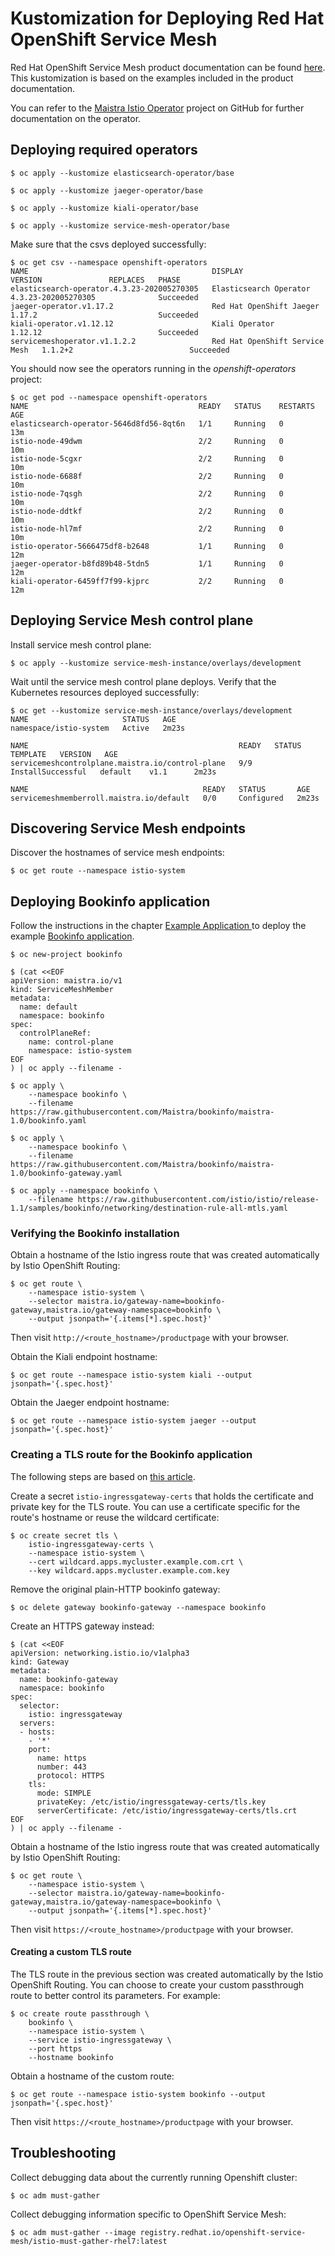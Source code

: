 # Kustomization for Deploying Red Hat OpenShift Service Mesh

Red Hat OpenShift Service Mesh product documentation can be found [here](https://access.redhat.com/documentation/en-us/openshift_container_platform/4.3/html/service_mesh/index). This kustomization is based on the examples included in the product documentation.

You can refer to the [Maistra Istio Operator](https://github.com/Maistra/istio-operator) project on GitHub for further documentation on the operator.

## Deploying required operators

```
$ oc apply --kustomize elasticsearch-operator/base
```

```
$ oc apply --kustomize jaeger-operator/base
```

```
$ oc apply --kustomize kiali-operator/base
```

```
$ oc apply --kustomize service-mesh-operator/base
```

Make sure that the csvs deployed successfully:

```
$ oc get csv --namespace openshift-operators
NAME                                         DISPLAY                          VERSION               REPLACES   PHASE
elasticsearch-operator.4.3.23-202005270305   Elasticsearch Operator           4.3.23-202005270305              Succeeded
jaeger-operator.v1.17.2                      Red Hat OpenShift Jaeger         1.17.2                           Succeeded
kiali-operator.v1.12.12                      Kiali Operator                   1.12.12                          Succeeded
servicemeshoperator.v1.1.2.2                 Red Hat OpenShift Service Mesh   1.1.2+2                          Succeeded
```

You should now see the operators running in the *openshift-operators* project:

```
$ oc get pod --namespace openshift-operators
NAME                                      READY   STATUS    RESTARTS   AGE
elasticsearch-operator-5646d8fd56-8qt6n   1/1     Running   0          13m
istio-node-49dwm                          2/2     Running   0          10m
istio-node-5cgxr                          2/2     Running   0          10m
istio-node-6688f                          2/2     Running   0          10m
istio-node-7qsgh                          2/2     Running   0          10m
istio-node-ddtkf                          2/2     Running   0          10m
istio-node-hl7mf                          2/2     Running   0          10m
istio-operator-5666475df8-b2648           1/1     Running   0          12m
jaeger-operator-b8fd89b48-5tdn5           1/1     Running   0          12m
kiali-operator-6459ff7f99-kjprc           2/2     Running   0          12m
```

## Deploying Service Mesh control plane

Install service mesh control plane:

```
$ oc apply --kustomize service-mesh-instance/overlays/development
```

Wait until the service mesh control plane deploys. Verify that the Kubernetes resources deployed successfully:

```
$ oc get --kustomize service-mesh-instance/overlays/development
NAME                     STATUS   AGE
namespace/istio-system   Active   2m23s

NAME                                               READY   STATUS              TEMPLATE   VERSION   AGE
servicemeshcontrolplane.maistra.io/control-plane   9/9     InstallSuccessful   default    v1.1      2m23s

NAME                                       READY   STATUS       AGE
servicemeshmemberroll.maistra.io/default   0/0     Configured   2m23s
```

## Discovering Service Mesh endpoints

Discover the hostnames of service mesh endpoints:

```
$ oc get route --namespace istio-system
```

## Deploying Bookinfo application

Follow the instructions in the chapter [Example Application ](https://docs.openshift.com/container-platform/4.3/service_mesh/service_mesh_day_two/ossm-example-bookinfo.html) to deploy the example [Bookinfo application](https://istio.io/docs/examples/bookinfo/).

```
$ oc new-project bookinfo
```

```
$ (cat <<EOF
apiVersion: maistra.io/v1
kind: ServiceMeshMember
metadata:
  name: default
  namespace: bookinfo
spec:
  controlPlaneRef:
    name: control-plane
    namespace: istio-system
EOF
) | oc apply --filename -
```

```
$ oc apply \
    --namespace bookinfo \
    --filename https://raw.githubusercontent.com/Maistra/bookinfo/maistra-1.0/bookinfo.yaml
```

```
$ oc apply \
    --namespace bookinfo \
    --filename https://raw.githubusercontent.com/Maistra/bookinfo/maistra-1.0/bookinfo-gateway.yaml
```

```
$ oc apply --namespace bookinfo \
    --filename https://raw.githubusercontent.com/istio/istio/release-1.1/samples/bookinfo/networking/destination-rule-all-mtls.yaml
```

### Verifying the Bookinfo installation

Obtain a hostname of the Istio ingress route that was created automatically by Istio OpenShift Routing:

```
$ oc get route \
    --namespace istio-system \
    --selector maistra.io/gateway-name=bookinfo-gateway,maistra.io/gateway-namespace=bookinfo \
    --output jsonpath='{.items[*].spec.host}'
```

Then visit `http://<route_hostname>/productpage` with your browser.

Obtain the Kiali endpoint hostname:

```
$ oc get route --namespace istio-system kiali --output jsonpath='{.spec.host}'
```

Obtain the Jaeger endpoint hostname:

```
$ oc get route --namespace istio-system jaeger --output jsonpath='{.spec.host}'
```

### Creating a TLS route for the Bookinfo application

The following steps are based on [this article](https://access.redhat.com/solutions/4818911).

Create a secret `istio-ingressgateway-certs` that holds the certificate and private key for the TLS route. You can use a certificate specific for the route's hostname or reuse the wildcard certificate:

```
$ oc create secret tls \
    istio-ingressgateway-certs \
    --namespace istio-system \
    --cert wildcard.apps.mycluster.example.com.crt \
    --key wildcard.apps.mycluster.example.com.key
```

Remove the original plain-HTTP bookinfo gateway:

```
$ oc delete gateway bookinfo-gateway --namespace bookinfo
```

Create an HTTPS gateway instead:

```
$ (cat <<EOF
apiVersion: networking.istio.io/v1alpha3
kind: Gateway
metadata:
  name: bookinfo-gateway
  namespace: bookinfo
spec:
  selector:
    istio: ingressgateway
  servers:
  - hosts:
    - '*'
    port:
      name: https
      number: 443
      protocol: HTTPS
    tls:
      mode: SIMPLE
      privateKey: /etc/istio/ingressgateway-certs/tls.key
      serverCertificate: /etc/istio/ingressgateway-certs/tls.crt
EOF
) | oc apply --filename -
```

Obtain a hostname of the Istio ingress route that was created automatically by Istio OpenShift Routing:

```
$ oc get route \
    --namespace istio-system \
    --selector maistra.io/gateway-name=bookinfo-gateway,maistra.io/gateway-namespace=bookinfo \
    --output jsonpath='{.items[*].spec.host}'
```

Then visit `https://<route_hostname>/productpage` with your browser.

#### Creating a custom TLS route

The TLS route in the previous section was created automatically by the Istio OpenShift Routing. You can choose to create your custom passthrough route to better control its parameters. For example:

```
$ oc create route passthrough \
    bookinfo \
    --namespace istio-system \
    --service istio-ingressgateway \
    --port https
    --hostname bookinfo
```

Obtain a hostname of the custom route:

```
$ oc get route --namespace istio-system bookinfo --output jsonpath='{.spec.host}'
```

Then visit `https://<route_hostname>/productpage` with your browser.

## Troubleshooting

Collect debugging data about the currently running Openshift cluster:

```
$ oc adm must-gather
```

Collect debugging information specific to OpenShift Service Mesh:

```
$ oc adm must-gather --image registry.redhat.io/openshift-service-mesh/istio-must-gather-rhel7:latest
```
